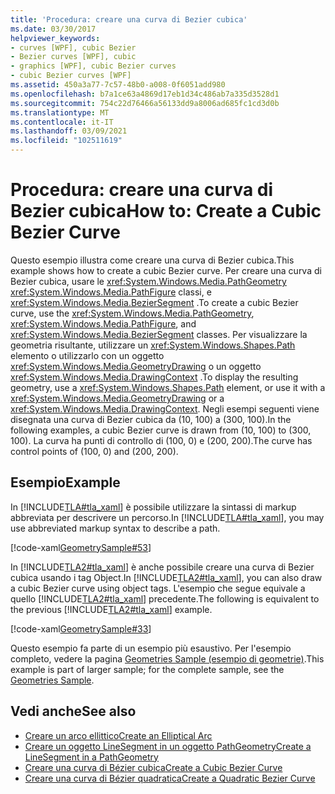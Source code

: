 ```yaml
---
title: 'Procedura: creare una curva di Bezier cubica'
ms.date: 03/30/2017
helpviewer_keywords:
- curves [WPF], cubic Bezier
- Bezier curves [WPF], cubic
- graphics [WPF], cubic Bezier curves
- cubic Bezier curves [WPF]
ms.assetid: 450a3a77-7c57-48b0-a008-0f6051add980
ms.openlocfilehash: b7a1ce63a4869d17eb1d34c486ab7a335d3528d1
ms.sourcegitcommit: 754c22d76466a56133dd9a8006ad685fc1cd3d0b
ms.translationtype: MT
ms.contentlocale: it-IT
ms.lasthandoff: 03/09/2021
ms.locfileid: "102511619"
---
```

# <a name="how-to-create-a-cubic-bezier-curve"></a><span data-ttu-id="99725-102">Procedura: creare una curva di Bezier cubica</span><span class="sxs-lookup"><span data-stu-id="99725-102">How to: Create a Cubic Bezier Curve</span></span>
<span data-ttu-id="99725-103">Questo esempio illustra come creare una curva di Bezier cubica.</span><span class="sxs-lookup"><span data-stu-id="99725-103">This example shows how to create a cubic Bezier curve.</span></span> <span data-ttu-id="99725-104">Per creare una curva di Bezier cubica, usare le <xref:System.Windows.Media.PathGeometry> <xref:System.Windows.Media.PathFigure> classi, e <xref:System.Windows.Media.BezierSegment> .</span><span class="sxs-lookup"><span data-stu-id="99725-104">To create a cubic Bezier curve, use the <xref:System.Windows.Media.PathGeometry>, <xref:System.Windows.Media.PathFigure>, and <xref:System.Windows.Media.BezierSegment> classes.</span></span>  <span data-ttu-id="99725-105">Per visualizzare la geometria risultante, utilizzare un <xref:System.Windows.Shapes.Path> elemento o utilizzarlo con un oggetto <xref:System.Windows.Media.GeometryDrawing> o un oggetto <xref:System.Windows.Media.DrawingContext> .</span><span class="sxs-lookup"><span data-stu-id="99725-105">To display the resulting geometry, use a <xref:System.Windows.Shapes.Path> element, or use it with a <xref:System.Windows.Media.GeometryDrawing> or a <xref:System.Windows.Media.DrawingContext>.</span></span> <span data-ttu-id="99725-106">Negli esempi seguenti viene disegnata una curva di Bezier cubica da (10, 100) a (300, 100).</span><span class="sxs-lookup"><span data-stu-id="99725-106">In the following examples, a cubic Bezier curve is drawn from (10, 100) to (300, 100).</span></span> <span data-ttu-id="99725-107">La curva ha punti di controllo di (100, 0) e (200, 200).</span><span class="sxs-lookup"><span data-stu-id="99725-107">The curve has control points of (100, 0) and (200, 200).</span></span>  
  
## <a name="example"></a><span data-ttu-id="99725-108">Esempio</span><span class="sxs-lookup"><span data-stu-id="99725-108">Example</span></span>  

 <span data-ttu-id="99725-109">In [!INCLUDE[TLA#tla_xaml](../../../includes/tlasharptla-xaml-md.md)] è possibile utilizzare la sintassi di markup abbreviata per descrivere un percorso.</span><span class="sxs-lookup"><span data-stu-id="99725-109">In [!INCLUDE[TLA#tla_xaml](../../../includes/tlasharptla-xaml-md.md)], you may use abbreviated markup syntax to describe a path.</span></span>  
  
 [!code-xaml[GeometrySample#53](~/samples/snippets/csharp/VS_Snippets_Wpf/GeometrySample/CS/geometryattributesyntaxexample.xaml#53)]
  
 <span data-ttu-id="99725-110">In [!INCLUDE[TLA2#tla_xaml](../../../includes/tla2sharptla-xaml-md.md)] è anche possibile creare una curva di Bezier cubica usando i tag Object.</span><span class="sxs-lookup"><span data-stu-id="99725-110">In [!INCLUDE[TLA2#tla_xaml](../../../includes/tla2sharptla-xaml-md.md)], you can also draw a cubic Bezier curve using object tags.</span></span> <span data-ttu-id="99725-111">L'esempio che segue equivale a quello [!INCLUDE[TLA2#tla_xaml](../../../includes/tla2sharptla-xaml-md.md)] precedente.</span><span class="sxs-lookup"><span data-stu-id="99725-111">The following is equivalent to the previous [!INCLUDE[TLA2#tla_xaml](../../../includes/tla2sharptla-xaml-md.md)] example.</span></span>  
  
 [!code-xaml[GeometrySample#33](~/samples/snippets/csharp/VS_Snippets_Wpf/GeometrySample/CS/pathgeometryexample.xaml#33)]  
  
 <span data-ttu-id="99725-112">Questo esempio fa parte di un esempio più esaustivo. Per l'esempio completo, vedere la pagina [Geometries Sample (esempio di geometrie)](https://github.com/Microsoft/WPF-Samples/tree/master/Graphics/Geometry).</span><span class="sxs-lookup"><span data-stu-id="99725-112">This example is part of larger sample; for the complete sample, see the [Geometries Sample](https://github.com/Microsoft/WPF-Samples/tree/master/Graphics/Geometry).</span></span>  
  
## <a name="see-also"></a><span data-ttu-id="99725-113">Vedi anche</span><span class="sxs-lookup"><span data-stu-id="99725-113">See also</span></span>

- [<span data-ttu-id="99725-114">Creare un arco ellittico</span><span class="sxs-lookup"><span data-stu-id="99725-114">Create an Elliptical Arc</span></span>](how-to-create-an-elliptical-arc.md)
- [<span data-ttu-id="99725-115">Creare un oggetto LineSegment in un oggetto PathGeometry</span><span class="sxs-lookup"><span data-stu-id="99725-115">Create a LineSegment in a PathGeometry</span></span>](how-to-create-a-linesegment-in-a-pathgeometry.md)
- [<span data-ttu-id="99725-116">Creare una curva di Bézier cubica</span><span class="sxs-lookup"><span data-stu-id="99725-116">Create a Cubic Bezier Curve</span></span>](how-to-create-a-cubic-bezier-curve.md)
- [<span data-ttu-id="99725-117">Creare una curva di Bézier quadratica</span><span class="sxs-lookup"><span data-stu-id="99725-117">Create a Quadratic Bezier Curve</span></span>](how-to-create-a-quadratic-bezier-curve.md)
